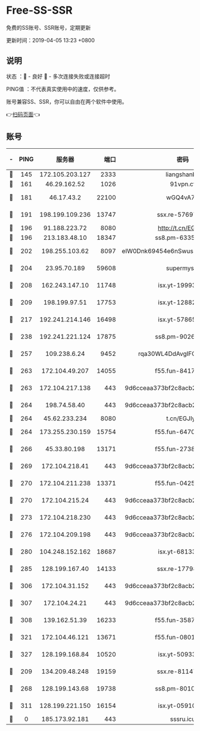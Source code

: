 # Free-SS-SSR

免费的SS账号、SSR账号，定期更新

更新时间：2019-04-05 13:23 +0800

## 说明

状态     ：🙂 - 良好 🙁 - 多次连接失败或连接超时

PING值   ：不代表真实使用中的速度，仅供参考。

账号兼容SS、SSR，你可以自由在两个软件中使用。

👉[扫码页面](https://liesauer.github.io/Free-SS-SSR/)👈

## 账号

|-|PING|服务器|端口|密码|加密方式|区域|
|:----:|:----:|:-----:|-----:|:----:|:----:|:----:|
|🙂|145|172.105.203.127|2333|liangshanbo|chacha20|JP|
|🙂|161|46.29.162.52|1026|91vpn.cf|rc4-md5|RU|
|🙂|181|46.17.43.2|22100|wGQ4vA7D|aes-256-gcm|RU|
|🙂|191|198.199.109.236|13747|ssx.re-57697610|aes-256-cfb|US|
|🙂|196|91.188.223.72|8080|http://t.cn/EGJIyrl|rc4-md5|RU|
|🙂|196|213.183.48.10|18347|ss8.pm-63355792|rc4-md5|RU|
|🙂|202|198.255.103.62|8097|eIW0Dnk69454e6nSwuspv9DmS201tQ0D|aes-256-cfb|US|
|🙂|204|23.95.70.189|59608|supermyssr|chacha20-ietf|US|
|🙂|208|162.243.147.10|11748|isx.yt-19993680|aes-256-cfb|US|
|🙂|209|198.199.97.51|17753|isx.yt-12882170|aes-256-cfb|US|
|🙂|217|192.241.214.146|16498|isx.yt-57865147|aes-256-cfb|US|
|🙂|238|192.241.221.124|17875|ss8.pm-90261799|aes-256-cfb|US|
|🙂|257|109.238.6.24|9452|rqa30WL4DdAvgIFG6Fs3znzTa|aes-256-cfb|FR|
|🙂|263|172.104.49.207|14055|f55.fun-84172526|aes-256-cfb|SG|
|🙂|263|172.104.217.138|443|9d6cceaa373bf2c8acb22e60b6a58be6|aes-256-cfb|US|
|🙂|264|198.74.58.40|443|9d6cceaa373bf2c8acb22e60b6a58be6|aes-256-cfb|US|
|🙂|264|45.62.233.234|8080|t.cn/EGJIyrl|rc4-md5|CA|
|🙂|264|173.255.230.159|15754|f55.fun-64706924|aes-256-cfb|US|
|🙂|266|45.33.80.198|13171|f55.fun-27386798|aes-256-cfb|US|
|🙂|269|172.104.218.41|443|9d6cceaa373bf2c8acb22e60b6a58be6|aes-256-cfb|US|
|🙂|270|172.104.211.238|13371|f55.fun-04250289|aes-256-cfb|US|
|🙂|270|172.104.215.24|443|9d6cceaa373bf2c8acb22e60b6a58be6|aes-256-cfb|US|
|🙂|273|172.104.218.230|443|9d6cceaa373bf2c8acb22e60b6a58be6|aes-256-cfb|US|
|🙂|276|172.104.209.198|443|9d6cceaa373bf2c8acb22e60b6a58be6|aes-256-cfb|US|
|🙂|280|104.248.152.162|18687|isx.yt-68133684|aes-256-cfb|SG|
|🙂|285|128.199.167.40|14133|ssx.re-17798800|aes-256-cfb|SG|
|🙂|306|172.104.31.152|443|9d6cceaa373bf2c8acb22e60b6a58be6|aes-256-cfb|US|
|🙂|307|172.104.24.21|443|9d6cceaa373bf2c8acb22e60b6a58be6|aes-256-cfb|US|
|🙂|308|139.162.51.39|16233|f55.fun-35878736|aes-256-cfb|SG|
|🙂|321|172.104.46.121|13671|f55.fun-08015560|aes-256-cfb|SG|
|🙂|327|128.199.168.84|10520|isx.yt-50933208|aes-256-cfb|SG|
|🙂|209|134.209.48.248|19159|ssx.re-81147970|aes-256-cfb|US|
|🙂|268|128.199.143.68|19738|ss8.pm-80109890|aes-256-cfb|SG|
|🙂|311|128.199.221.150|16154|isx.yt-05910694|aes-256-cfb|SG|
|🙁|0|185.173.92.181|443|sssru.icu|rc4-md5|RU|
